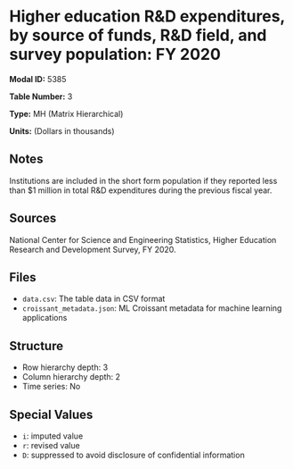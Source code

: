 # Higher education R&D expenditures, by source of funds, R&D field, and survey population: FY 2020

**Modal ID:** 5385

**Table Number:** 3

**Type:** MH (Matrix Hierarchical)

**Units:** (Dollars in thousands)

## Notes

Institutions are included in the short form population if they reported less than $1 million in total R&D expenditures during the previous fiscal year.

## Sources

National Center for Science and Engineering Statistics, Higher Education Research and Development Survey, FY 2020.

## Files

- `data.csv`: The table data in CSV format
- `croissant_metadata.json`: ML Croissant metadata for machine learning applications

## Structure

- Row hierarchy depth: 3
- Column hierarchy depth: 2
- Time series: No

## Special Values

- `i`: imputed value
- `r`: revised value
- `D`: suppressed to avoid disclosure of confidential information
